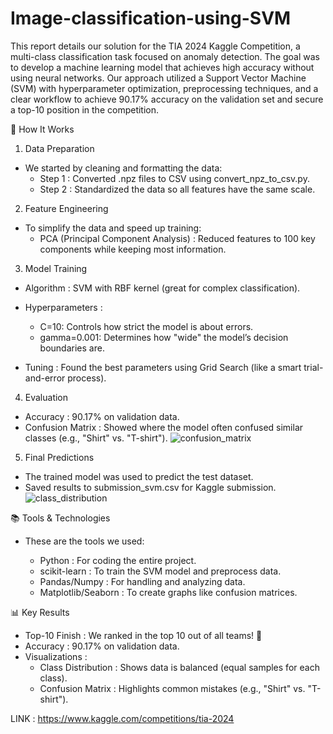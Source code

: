 # Image-classification-using-SVM

This report details our solution for the TIA 2024 Kaggle Competition, a multi-class classification task focused on anomaly detection. The goal was to develop a machine learning model that achieves high accuracy without using neural networks. Our approach utilized a Support Vector Machine (SVM) with hyperparameter optimization, preprocessing techniques, and a clear workflow to achieve 90.17% accuracy on the validation set and secure a top-10 position in the competition.



🚀 How It Works
1. Data Preparation
- We started by cleaning and formatting the data:
  - Step 1 : Converted .npz files to CSV using convert_npz_to_csv.py. 
  - Step 2 : Standardized the data so all features have the same scale. 

2. Feature Engineering
- To simplify the data and speed up training:
  - PCA (Principal Component Analysis) : Reduced features to 100 key components while keeping most information.

3. Model Training
- Algorithm : SVM with RBF kernel (great for complex classification).

- Hyperparameters :
  - C=10: Controls how strict the model is about errors.
  - gamma=0.001: Determines how "wide" the model’s decision boundaries are.

 - Tuning : Found the best parameters using Grid Search (like a smart trial-and-error process). 

4. Evaluation
- Accuracy : 90.17% on validation data. 
- Confusion Matrix : Showed where the model often confused similar classes (e.g., "Shirt" vs. "T-shirt").
![confusion_matrix](https://github.com/user-attachments/assets/aac15515-f453-4312-91d5-9660f34a576a)

5. Final Predictions
- The trained model was used to predict the test dataset.
- Saved results to submission_svm.csv for Kaggle submission.
![class_distribution](https://github.com/user-attachments/assets/d046e65b-98b5-4c82-8ba1-e6f3706b26fe)


📚 Tools & Technologies
- These are the tools we used:

  - Python : For coding the entire project. 
  - scikit-learn : To train the SVM model and preprocess data. 
  - Pandas/Numpy : For handling and analyzing data. 
  - Matplotlib/Seaborn : To create graphs like confusion matrices. 

📊 Key Results
 - Top-10 Finish : We ranked in the top 10 out of all teams! 🥇
 - Accuracy : 90.17% on validation data.
 - Visualizations :
   - Class Distribution : Shows data is balanced (equal samples for each class). 
   - Confusion Matrix : Highlights common mistakes (e.g., "Shirt" vs. "T-shirt").
  

  
LINK : https://www.kaggle.com/competitions/tia-2024
